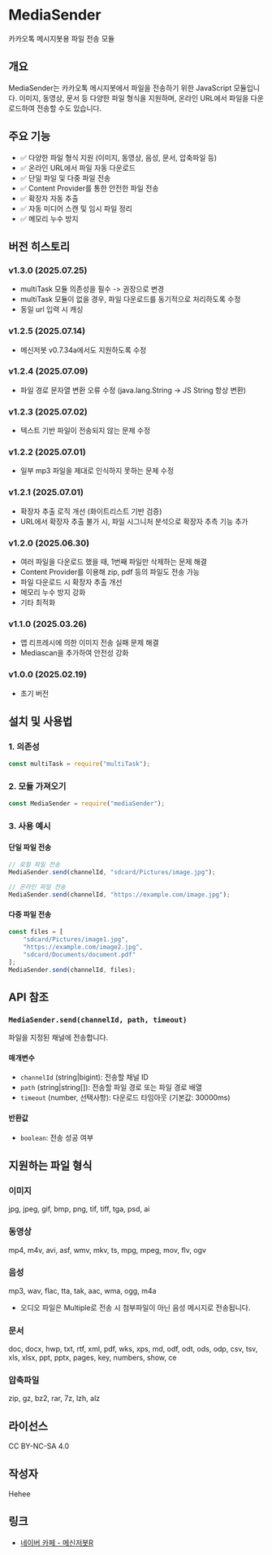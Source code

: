 # MediaSender

카카오톡 메시지봇용 파일 전송 모듈

## 개요

MediaSender는 카카오톡 메시지봇에서 파일을 전송하기 위한 JavaScript 모듈입니다. 이미지, 동영상, 문서 등 다양한 파일 형식을 지원하며, 온라인 URL에서 파일을 다운로드하여 전송할 수도 있습니다.

## 주요 기능

- ✅ 다양한 파일 형식 지원 (이미지, 동영상, 음성, 문서, 압축파일 등)
- ✅ 온라인 URL에서 파일 자동 다운로드
- ✅ 단일 파일 및 다중 파일 전송
- ✅ Content Provider를 통한 안전한 파일 전송
- ✅ 확장자 자동 추출
- ✅ 자동 미디어 스캔 및 임시 파일 정리
- ✅ 메모리 누수 방지

## 버전 히스토리

### v1.3.0 (2025.07.25)
- multiTask 모듈 의존성을 필수 -> 권장으로 변경
- multiTask 모듈이 없을 경우, 파일 다운로드를 동기적으로 처리하도록 수정
- 동일 url 입력 시 캐싱

### v1.2.5 (2025.07.14)
- 메신저봇 v0.7.34a에서도 지원하도록 수정

### v1.2.4 (2025.07.09)
- 파일 경로 문자열 변환 오류 수정 (java.lang.String -> JS String 항상 변환)

### v1.2.3 (2025.07.02)
- 텍스트 기반 파일이 전송되지 않는 문제 수정

### v1.2.2 (2025.07.01)
- 일부 mp3 파일을 제대로 인식하지 못하는 문제 수정

### v1.2.1 (2025.07.01)
- 확장자 추출 로직 개선 (화이트리스트 기반 검증)
- URL에서 확장자 추출 불가 시, 파일 시그니처 분석으로 확장자 추측 기능 추가

### v1.2.0 (2025.06.30)
- 여러 파일을 다운로드 했을 때, 1번째 파일만 삭제하는 문제 해결
- Content Provider를 이용해 zip, pdf 등의 파일도 전송 가능
- 파일 다운로드 시 확장자 추출 개선
- 메모리 누수 방지 강화
- 기타 최적화

### v1.1.0 (2025.03.26)
- 앱 리프레시에 의한 이미지 전송 실패 문제 해결
- Mediascan을 추가하여 안전성 강화

### v1.0.0 (2025.02.19)
- 초기 버전

## 설치 및 사용법

### 1. 의존성
```javascript
const multiTask = require("multiTask");
```

### 2. 모듈 가져오기
```javascript
const MediaSender = require("mediaSender");
```

### 3. 사용 예시

#### 단일 파일 전송
```javascript
// 로컬 파일 전송
MediaSender.send(channelId, "sdcard/Pictures/image.jpg");

// 온라인 파일 전송
MediaSender.send(channelId, "https://example.com/image.jpg");
```

#### 다중 파일 전송
```javascript
const files = [
    "sdcard/Pictures/image1.jpg",
    "https://example.com/image2.jpg",
    "sdcard/Documents/document.pdf"
];
MediaSender.send(channelId, files);
```

## API 참조

### `MediaSender.send(channelId, path, timeout)`

파일을 지정된 채널에 전송합니다.

#### 매개변수
- `channelId` (string|bigint): 전송할 채널 ID
- `path` (string|string[]): 전송할 파일 경로 또는 파일 경로 배열
- `timeout` (number, 선택사항): 다운로드 타임아웃 (기본값: 30000ms)

#### 반환값
- `boolean`: 전송 성공 여부

## 지원하는 파일 형식

### 이미지
jpg, jpeg, gif, bmp, png, tif, tiff, tga, psd, ai

### 동영상
mp4, m4v, avi, asf, wmv, mkv, ts, mpg, mpeg, mov, flv, ogv

### 음성
mp3, wav, flac, tta, tak, aac, wma, ogg, m4a
* 오디오 파일은 Multiple로 전송 시 첨부파일이 아닌 음성 메시지로 전송됩니다.

### 문서
doc, docx, hwp, txt, rtf, xml, pdf, wks, xps, md, odf, odt, ods, odp, csv, tsv, xls, xlsx, ppt, pptx, pages, key, numbers, show, ce

### 압축파일
zip, gz, bz2, rar, 7z, lzh, alz

## 라이선스

CC BY-NC-SA 4.0

## 작성자

Hehee

## 링크

- [네이버 카페 - 메신저봇R](https://cafe.naver.com/nameyee) 
